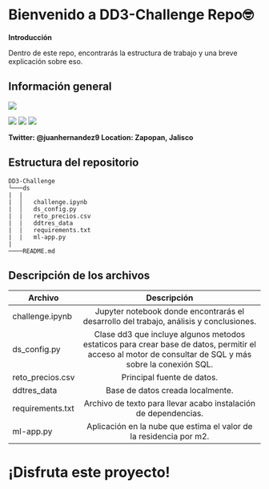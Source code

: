# Bienvenido a DD3-Challenge Repo🤓
**Introducción**

Dentro de este repo, encontrarás la estructura de trabajo y una breve explicación sobre eso.

## Información general
![](https://static.wixstatic.com/media/96edd2_47b39551f5224371819f5d96b8e5ceb6~mv2.png/v1/fit/w_1000%2Ch_862%2Cal_c/file.png)

![](https://img.shields.io/github/stars/juanmcarrillo14/Business-Analytics?style=social) ![](https://img.shields.io/badge/Creador-Juan-red) ![](https://img.shields.io/badge/Pais-Mexico-green)

**Twitter: @juanhernandez9
Location: Zapopan, Jalisco**

## Estructura del repositorio

```
DD3-Challenge 
└───ds
|  |
|  │   challenge.ipynb
|  │   ds_config.py
|  |   reto_precios.csv
|  |   ddtres_data
|  |   requirements.txt
|  |   ml-app.py
|
────README.md
```

## Descripción de los archivos

|Archivo | Descripción|  
|-----------|:-----------:  
challenge.ipynb |  Jupyter notebook donde encontrarás el desarrollo del trabajo, análisis y conclusiones.    
ds_config.py | Clase dd3 que incluye algunos metodos estaticos para crear base de datos, permitir el acceso al motor de consultar de SQL y más sobre la conexión SQL. 
reto_precios.csv | Principal fuente de datos. 
ddtres_data |  Base de datos creada localmente. 
requirements.txt | Archivo de texto para llevar acabo instalación de dependencias.  
ml-app.py | Aplicación en la nube que estima el valor de la residencia por m2. 


# ¡Disfruta este proyecto!


